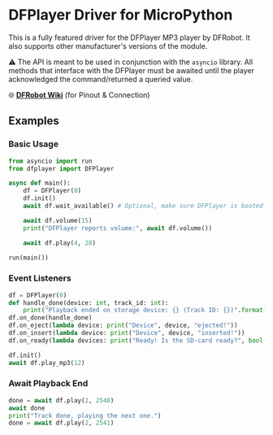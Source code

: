 # DFPlayer Driver for MicroPython

This is a fully featured driver for the DFPlayer MP3 player by DFRobot.
It also supports other manufacturer's versions of the module.

⚠️️ The API is meant to be used in conjunction with the `asyncio` library.
All methods that interface with the DFPlayer must be awaited until
the player acknowledged the command/returned a queried value.

🌐 **[DFRobot Wiki](https://wiki.dfrobot.com/DFPlayer_Mini_SKU_DFR0299)** (for Pinout & Connection)

## Examples
### Basic Usage

```python
from asyncio import run
from dfplayer import DFPlayer

async def main():
	df = DFPlayer(0)
	df.init()
	await df.wait_available() # Optional, make sure DFPlayer is booted.

	await df.volume(15)
	print("DFPlayer reports volume:", await df.volume())

	await df.play(4, 28)

run(main())
```

### Event Listeners
```python
df = DFPlayer(0)
def handle_done(device: int, track_id: int):
	print("Playback ended on storage device: {} (Track ID: {})".format(device, track_id))
df.on_done(handle_done)
df.on_eject(lambda device: print("Device", device, "ejected!"))
df.on_insert(lambda device: print("Device", device, "inserted!"))
df.on_ready(lambda devices: print("Ready! Is the SD-card ready?", bool(devices & df.DEVICE_SDCARD)))

df.init()
await df.play_mp3(12)
```

### Await Playback End
```python
done = await df.play(2, 2540)
await done
print("Track done, playing the next one.")
done = await df.play(2, 2541)
```
